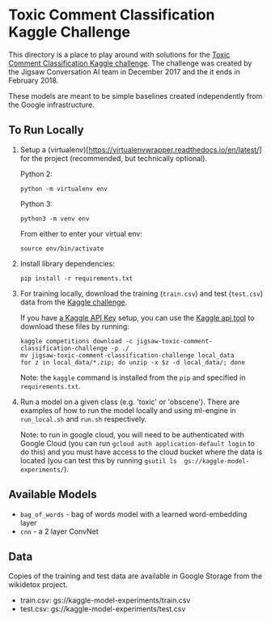 # Toxic Comment Classification Kaggle Challenge

This directory is a place to play around with solutions for the
[Toxic Comment Classification Kaggle challenge](https://www.kaggle.com/c/jigsaw-toxic-comment-classification-challenge).
The challenge was created by the Jigsaw Conversation AI team in December 2017
and the it ends in February 2018.

These models are meant to be simple baselines created independently from the
Google infrastructure.


## To Run Locally

1.  Setup a (virtualenv)[https://virtualenvwrapper.readthedocs.io/en/latest/] for
    the project (recommended, but technically optional).

    Python 2:

    ```
    python -m virtualenv env
    ```

    Python 3:

    ```
    python3 -m venv env
    ```

    From either to enter your virtual env:

    ```shell
    source env/bin/activate
    ```

2.  Install library dependencies:

    ```shell
    pip install -r requirements.txt
    ```

3.  For training locally, download the training (`train.csv`) and test
    (`test.csv`) data from the
    [Kaggle challenge](https://www.kaggle.com/c/jigsaw-toxic-comment-classification-challenge/data).

    If you have [a Kaggle API Key](https://github.com/Kaggle/kaggle-api#api-credentials)
    setup, you can use the [Kaggle api tool](https://github.com/Kaggle/kaggle-api)
    to download these files by running:

    ```shell
    kaggle competitions download -c jigsaw-toxic-comment-classification-challenge -p ./
    mv jigsaw-toxic-comment-classification-challenge local_data
    for z in local_data/*.zip; do unzip -x $z -d local_data/; done
    ```

    Note: the `kaggle` command is installed from the `pip` and specified in
    `requirements.txt`.

4.  Run a model on a given class (e.g. 'toxic' or 'obscene'). There are examples
    of how to run the model locally and using ml-engine in `run_local.sh` and
    `run.sh` respectively.

    Note: to run in google cloud, you will need to be authenticated with
    Google Cloud (you can run `gcloud auth application-default login` to do
    this) and you must have access to the cloud bucket where the data is located
    (you can test this by running `gsutil ls  gs://kaggle-model-experiments/`).


## Available Models
  * `bag_of_words` - bag of words model with a learned word-embedding layer
  * `cnn` - a 2 layer ConvNet


## Data

Copies of the training and test data are available in Google Storage from the
wikidetox project.

* train.csv: gs://kaggle-model-experiments/train.csv
* test.csv: gs://kaggle-model-experiments/test.csv

